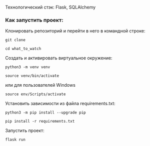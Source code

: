 Технологический стэк: Flask, SQLAlchemy

### Как запустить проект:

Клонировать репозиторий и перейти в него в командной строке:

```
git clone 
```

```
cd what_to_watch
```

Cоздать и активировать виртуальное окружение:

```
python3 -m venv venv
```

```
source venv/bin/activate
```
или для пользователей Windows

```
source env/Scripts/activate
```

Установить зависимости из файла requirements.txt:

```
python3 -m pip install --upgrade pip
```

```
pip install -r requirements.txt
```

Запустить проект:

```
flask run
```